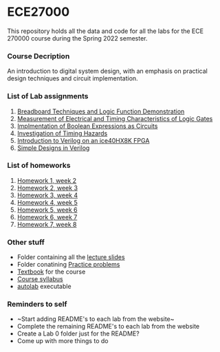 # ECE27000

This repository holds all the data and code for all the labs for the ECE 270000 course during the Spring 2022 semester. 

### Course Decription
An introduction to digital system design, with an emphasis on practical design techniques and circuit implementation.

### List of Lab assignments
1. [Breadboard Techniques and Logic Function Demonstration](labs/lab01)
2. [Measurement of Electrical and Timing Characteristics of Logic Gates](labs/lab02)
3. [Implmentation of Boolean Expressions as Circuits](labs/lab03)
4. [Investigation of Timing Hazards](labs/lab04)
5. [Introduction to Verilog on an ice40HX8K FPGA](labs/lab05)
6. [Simple Designs in Verilog](labs/lab06)

### List of homeworks
1. [Homework 1, week 2](homeworks/hw1)
2. [Homework 2, week 3](homeworks/hw2)
3. [Homework 3, week 4](homeworks/hw3)
4. [Homework 4, week 5](homeworks/hw4)
5. [Homework 5, week 6](homeworks/hw5)
6. [Homework 6, week 7](homeworks/hw6)
7. [Homework 7, week 8](homeworks/hw7)

### Other stuff 
- Folder containing all the [lecture slides](Lectures)
- Folder conatining [Practice problems](Practice%20problems)
- [Textbook](textbook.pdf) for the course
- [Course syllabus](270%20Syllabus.pdf)
- [autolab](autolab.exe) executable

### Reminders to self

- ~Start adding README's to each lab from the website~
- Complete the remaining README's to each lab from the website
- Create a Lab 0 folder just for the README?
- Come up with more things to do
